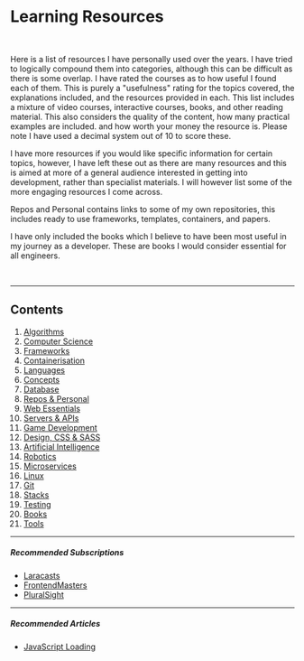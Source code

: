 # Learning Resources

<br />

Here is a list of resources I have personally used over the years. I have tried to logically compound them
into categories, although this can be difficult as there is some overlap. I have rated the courses as to how
useful I found each of them. This is purely a "usefulness" rating for the topics covered, the explanations
included, and the resources provided in each. This list includes a mixture of video courses, interactive courses, books,
and other reading material. This also considers the quality of the content, how many practical examples are included.
and how worth your money the resource is. Please note I have used a decimal system out of 10 to score these.

I have more resources if you would like specific information for certain topics, however, I have left
these out as there are many resources and this is aimed at more of a general audience interested in
getting into development, rather than specialist materials. I will however list some of the more engaging resources I come across.

Repos and Personal contains links to some of my own repositories, this includes ready to use frameworks, templates, containers, and papers.

I have only included the books which I believe to have been most useful in my journey as a developer. These are books I would consider essential for all engineers.

<br />

___

## Contents

1. [Algorithms](./chapters/1_algorithms.md)
2. [Computer Science](./chapters/2_computerScience.md)
3. [Frameworks](./chapters/3_frameworks.md)
4. [Containerisation](./chapters/4_containerisation.md)
5. [Languages](./chapters/5_languages.md)
6. [Concepts](./chapters/6_concepts.md)
7. [Database](./chapters/7_database.md)
8. [Repos & Personal](./chapters/8_repos.md)
9. [Web Essentials](./chapters/9_webEssentials.md)
10. [Servers & APIs](./chapters/10_servers_and_apis.md)
11. [Game Development](./chapters/11_gameDevelopment.md)
12. [Design, CSS & SASS](./chapters/12_design.md)
13. [Artificial Intelligence](./chapters/13_ai.md)
14. [Robotics](./chapters/14_robotics.md)
15. [Microservices](./chapters/15_microservices.md)
16. [Linux](./chapters/16_linux.md)
17. [Git](./chapters/17_git.md)
18. [Stacks](./chapters/18_stacks.md)
19. [Testing](./chapters/19_testing.md)
20. [Books](./chapters/20_books.md)
21. [Tools](./chapters/21_tools.md)

___

##### Recommended Subscriptions
- [Laracasts](https://laracasts.com/)
- [FrontendMasters](https://frontendmasters.com/)
- [PluralSight](https://www.pluralsight.com/)

___

##### Recommended Articles
  - [JavaScript Loading](https://flaviocopes.com/javascript-async-defer/)
